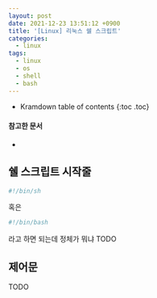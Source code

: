 ```yaml
---
layout: post
date: 2021-12-23 13:51:12 +0900
title: '[Linux] 리눅스 쉘 스크립트'
categories:
  - linux
tags:
  - linux
  - os
  - shell
  - bash
---
```


* Kramdown table of contents
{:toc .toc}

#### 참고한 문서

-

## 쉘 스크립트 시작줄

```bash
#!/bin/sh
```

혹은

```bash
#!/bin/bash
```

라고 하면 되는데 정체가 뭐냐 TODO

## 제어문

TODO
